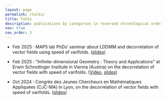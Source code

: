 ```yaml
---
layout: page
permalink: /talks/
title: Talks
description: publications by categories in reversed chronological order. generated by jekyll-scholar.
nav: true
nav_order: 3
---
```


- Feb 2025 : MAP5 lab PhDs’ seminar about LDDMM and decorrelation of vector fields using speed of varifolds. ([slides](https://rayanemouhli.github.io/assets/pdf/GTE_talk.pdf))

- Feb 2025 :  "Infinite-dimensional Geometry : Theory and Applications" at Erwin Schrodinger Institute in Vienna (Austria) on the decorrelation of vector fields with speed of varifolds. ([Video](https://www.youtube.com/watch?v=ds8odUOmPWM), [slides](https://rayanemouhli.github.io/assets/pdf/Vienna_talk.pdf))

- Oct 2024 : Congrès des Jeunes Chercheurs en Mathématiques Appliquées (CJC-MA) in Lyon, on the decorrelation of vector fields with speed of varifolds. ([slides](https://rayanemouhli.github.io/assets/pdf/CJCMA-talk.pdf))

